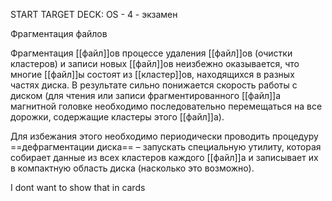 START
TARGET DECK: OS - 4 - экзамен

Фрагментация файлов  

Фрагментация [[файл]]ов процессе удаления [[файл]]ов (очистки кластеров) и записи новых [[файл]]ов неизбежно оказывается, что многие [[файл]]ы состоят из [[кластер]]ов, находящихся в разных частях диска. В результате сильно понижается скорость работы с диском (для чтения или записи фрагментированного [[файл]]а магнитной головке необходимо последовательно перемещаться на все дорожки, содержащие кластеры этого [[файл]]а). 



Для избежания этого необходимо периодически проводить процедуру ==дефрагментации диска== – запускать специальную утилиту, которая собирает данные из всех кластеров каждого [[файл]]а и записывает их в компактную область диска (насколько это возможно).


I dont want to show that in cards
